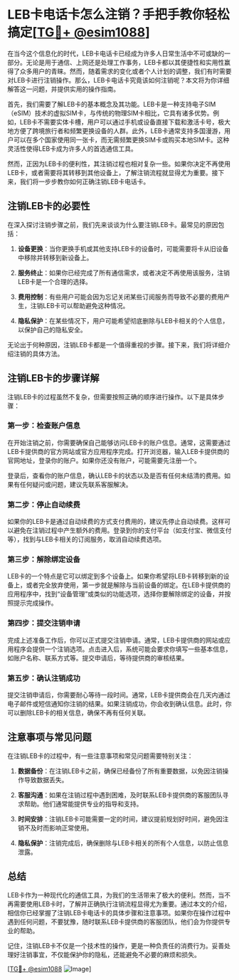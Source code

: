 # LEB卡电话卡怎么注销？手把手教你轻松搞定[[TG💪+ @esim1088](https://t.me/s/esim1088)]

在当今这个信息化的时代，LEB卡电话卡已经成为许多人日常生活中不可或缺的一部分。无论是用于通信、上网还是处理工作事务，LEB卡都以其便捷性和实用性赢得了众多用户的青睐。然而，随着需求的变化或者个人计划的调整，我们有时需要对LEB卡进行注销操作。那么，LEB卡电话卡究竟该如何注销呢？本文将为你详细解答这一问题，并提供实用的操作指南。

首先，我们需要了解LEB卡的基本概念及其功能。LEB卡是一种支持电子SIM（eSIM）技术的虚拟SIM卡，与传统的物理SIM卡相比，它具有诸多优势。例如，LEB卡不需要实体卡槽，用户可以通过手机或设备直接下载和激活卡号，极大地方便了跨境旅行者和频繁更换设备的人群。此外，LEB卡通常支持多国漫游，用户可以在多个国家使用同一张卡，而无需频繁更换SIM卡或购买本地SIM卡。这种灵活性使得LEB卡成为许多人的首选通信工具。

然而，正因为LEB卡的便利性，其注销过程也相对复杂一些。如果你决定不再使用LEB卡，或者需要将其转移到其他设备上，了解注销流程就显得尤为重要。接下来，我们将一步步教你如何正确注销LEB卡电话卡。

## 注销LEB卡的必要性

在深入探讨注销步骤之前，我们先来谈谈为什么要注销LEB卡。最常见的原因包括：

1. **设备更换**：当你更换手机或其他支持LEB卡的设备时，可能需要将卡从旧设备中移除并转移到新设备上。
   
2. **服务终止**：如果你已经完成了所有通信需求，或者决定不再使用该服务，注销LEB卡是一个合理的选择。
   
3. **费用控制**：有些用户可能会因为忘记关闭某些订阅服务而导致不必要的费用产生，注销LEB卡可以帮助避免这种情况。

4. **隐私保护**：在某些情况下，用户可能希望彻底删除与LEB卡相关的个人信息，以保护自己的隐私安全。

无论出于何种原因，注销LEB卡都是一个值得重视的步骤。接下来，我们将详细介绍注销的具体方法。

## 注销LEB卡的步骤详解

注销LEB卡的过程虽然不复杂，但需要按照正确的顺序进行操作。以下是具体步骤：

### 第一步：检查账户信息

在开始注销之前，你需要确保自己能够访问LEB卡的账户信息。通常，这需要通过LEB卡提供商的官方网站或官方应用程序完成。打开浏览器，输入LEB卡提供商的官网地址，登录你的账户。如果你还没有账户，可能需要先注册一个。

登录后，查看你的账户信息，确认LEB卡的状态以及是否有任何未结清的费用。如果有任何疑问或问题，建议先联系客服解决。

### 第二步：停止自动续费

如果你的LEB卡是通过自动续费的方式支付费用的，建议先停止自动续费。这样可以避免在注销过程中产生额外的费用。登录到你的支付平台（如支付宝、微信支付等），找到与LEB卡相关的订阅服务，取消自动续费选项。

### 第三步：解除绑定设备

LEB卡的一个特点是它可以绑定到多个设备上。如果你希望将LEB卡转移到新的设备上，或者完全放弃使用，第一步就是解除与当前设备的绑定。在LEB卡提供商的应用程序中，找到“设备管理”或类似的功能选项，选择你要解除绑定的设备，并按照提示完成操作。

### 第四步：提交注销申请

完成上述准备工作后，你可以正式提交注销申请。通常，LEB卡提供商的网站或应用程序会提供一个注销选项。点击进入后，系统可能会要求你填写一些基本信息，如账户名称、联系方式等。提交申请后，等待提供商的审核结果。

### 第五步：确认注销成功

提交注销申请后，你需要耐心等待一段时间。通常，LEB卡提供商会在几天内通过电子邮件或短信通知你注销的结果。如果注销成功，你会收到确认信息。此时，你可以删除LEB卡的相关信息，确保不再有任何关联。

## 注意事项与常见问题

在注销LEB卡的过程中，有一些注意事项和常见问题需要特别关注：

1. **数据备份**：在注销LEB卡之前，确保已经备份了所有重要数据，以免因注销操作导致数据丢失。
   
2. **客服沟通**：如果在注销过程中遇到困难，及时联系LEB卡提供商的客服团队寻求帮助。他们通常能提供专业的指导和支持。

3. **时间安排**：注销LEB卡可能需要一定的时间，建议提前规划好时间，避免因注销不及时而影响正常使用。

4. **隐私保护**：注销完成后，确保删除与LEB卡相关的所有个人信息，以防止信息泄露。

## 总结

LEB卡作为一种现代化的通信工具，为我们的生活带来了极大的便利。然而，当不再需要使用LEB卡时，了解并正确执行注销流程显得尤为重要。通过本文的介绍，相信你已经掌握了注销LEB卡电话卡的具体步骤和注意事项。如果你在操作过程中遇到任何问题，不要犹豫，随时联系LEB卡提供商的客服团队，他们会为你提供专业的帮助。

记住，注销LEB卡不仅是一个技术性的操作，更是一种负责任的消费行为。妥善处理好注销事宜，不仅能保护你的隐私，还能避免不必要的麻烦和损失。

[[TG💪+ @esim1088](https://t.me/s/esim1088) ![Image](https://i.postimg.cc/4NQfJmqS/Snipaste-2025-05-13-00-14-12.png)]